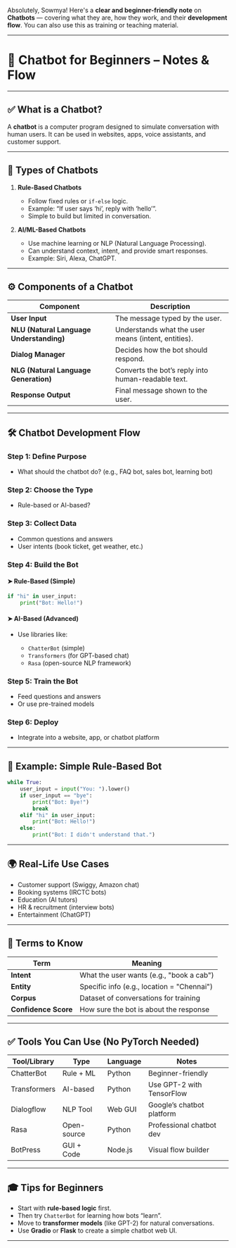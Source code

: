 Absolutely, Sowmya! Here's a **clear and beginner-friendly note** on **Chatbots** — covering what they are, how they work, and their **development flow**. You can also use this as training or teaching material.

---

# 🤖 Chatbot for Beginners – Notes & Flow

---

## ✅ What is a Chatbot?

A **chatbot** is a computer program designed to simulate conversation with human users. It can be used in websites, apps, voice assistants, and customer support.

---

## 🧠 Types of Chatbots

1. **Rule-Based Chatbots**

   * Follow fixed rules or `if-else` logic.
   * Example: “If user says ‘hi’, reply with ‘hello’”.
   * Simple to build but limited in conversation.

2. **AI/ML-Based Chatbots**

   * Use machine learning or NLP (Natural Language Processing).
   * Can understand context, intent, and provide smart responses.
   * Example: Siri, Alexa, ChatGPT.

---

## ⚙️ Components of a Chatbot

| Component                                | Description                                         |
| ---------------------------------------- | --------------------------------------------------- |
| **User Input**                           | The message typed by the user.                      |
| **NLU (Natural Language Understanding)** | Understands what the user means (intent, entities). |
| **Dialog Manager**                       | Decides how the bot should respond.                 |
| **NLG (Natural Language Generation)**    | Converts the bot’s reply into human-readable text.  |
| **Response Output**                      | Final message shown to the user.                    |

---

## 🛠 Chatbot Development Flow

### Step 1: Define Purpose

* What should the chatbot do? (e.g., FAQ bot, sales bot, learning bot)

### Step 2: Choose the Type

* Rule-based or AI-based?

### Step 3: Collect Data

* Common questions and answers
* User intents (book ticket, get weather, etc.)

### Step 4: Build the Bot

#### ➤ Rule-Based (Simple)

```python
if "hi" in user_input:
    print("Bot: Hello!")
```

#### ➤ AI-Based (Advanced)

* Use libraries like:

  * `ChatterBot` (simple)
  * `Transformers` (for GPT-based chat)
  * `Rasa` (open-source NLP framework)

### Step 5: Train the Bot

* Feed questions and answers
* Or use pre-trained models

### Step 6: Deploy

* Integrate into a website, app, or chatbot platform

---

## 🧪 Example: Simple Rule-Based Bot

```python
while True:
    user_input = input("You: ").lower()
    if user_input == "bye":
        print("Bot: Bye!")
        break
    elif "hi" in user_input:
        print("Bot: Hello!")
    else:
        print("Bot: I didn't understand that.")
```

---

## 🌍 Real-Life Use Cases

* Customer support (Swiggy, Amazon chat)
* Booking systems (IRCTC bots)
* Education (AI tutors)
* HR & recruitment (interview bots)
* Entertainment (ChatGPT)

---

## 🧠 Terms to Know

| Term                 | Meaning                                    |
| -------------------- | ------------------------------------------ |
| **Intent**           | What the user wants (e.g., "book a cab")   |
| **Entity**           | Specific info (e.g., location = "Chennai") |
| **Corpus**           | Dataset of conversations for training      |
| **Confidence Score** | How sure the bot is about the response     |

---

## ✅ Tools You Can Use (No PyTorch Needed)

| Tool/Library | Type        | Language | Notes                     |
| ------------ | ----------- | -------- | ------------------------- |
| ChatterBot   | Rule + ML   | Python   | Beginner-friendly         |
| Transformers | AI-based    | Python   | Use GPT-2 with TensorFlow |
| Dialogflow   | NLP Tool    | Web GUI  | Google’s chatbot platform |
| Rasa         | Open-source | Python   | Professional chatbot dev  |
| BotPress     | GUI + Code  | Node.js  | Visual flow builder       |

---

## 🎓 Tips for Beginners

* Start with **rule-based logic** first.
* Then try `ChatterBot` for learning how bots “learn”.
* Move to **transformer models** (like GPT-2) for natural conversations.
* Use **Gradio** or **Flask** to create a simple chatbot web UI.

---

